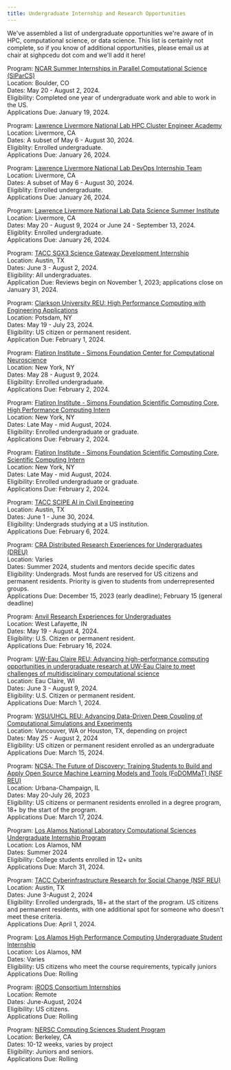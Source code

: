```yaml
---
title: Undergraduate Internship and Research Opportunities
---
```


We've assembled a list of undergraduate opportunities we're aware of in HPC, computational science, or data science.  This list is certainly not complete, so if you know of additional opportunities, please email us at chair at sighpcedu dot com and we'll add it here!

<!-- Program: [LSU Interdisciplinary Research Experience in Computational Sciences (NSF REU)](https://reu.cct.lsu.edu/)  
Location: Baton Rouge, LA  
Dates: May 22-July 29, 2023  
Eligibility: US citizens or permanent residents with at least 1 semester of college remaining.  
Applications Due: March 1, 2023  //-->

<!-- Program: [Los Alamos National Lab Supercomputer Institute](https://www.lanl.gov/projects/national-security-education-center/information-science-technology/summer-schools/cscnsi/index.php)  
Location: Los Alamos, NM  
Dates: May 20 – August 9, 2024.  
Eligibility: US citizens.  
Applications Due: January 2, 2024.  //-->

<!-- Program: [Future Computing Summern Internship at the National Security Agency](https://www.lps.umd.edu/2024-future-computing-summer-internship/)  
Location: Catonsville, MD  
Dates: June 10 - August 9, 2024.  
Eligibility: US citizen, 18+ enrolled undergraduate. Preference given to rising seniors.  
Applications due: January 3, 2024.  //-->

Program: [NCAR Summer Internships in Parallel Computational Science (SIParCS)](https://www2.cisl.ucar.edu/outreach/internships/how_to_apply)  
Location: Boulder, CO  
Dates: May 20 - August 2, 2024.  
Eligibility: Completed one year of undergraduate work and able to work in the US.  
Applications Due: January 19, 2024.  

Program: [Lawrence Livermore National Lab HPC Cluster Engineer Academy](https://computing.llnl.gov/hpc-cluster-engineer-academy)  
Location: Livermore, CA  
Dates: A subset of May 6 - August 30, 2024.  
Eligiblity: Enrolled undergraduate.  
Applications Due: January 26, 2024.  

Program: [Lawrence Livermore National Lab DevOps Internship Team](https://computing.llnl.gov/devops-internship-team-do-it)  
Location: Livermore, CA  
Dates: A subset of May 6 - August 30, 2024.  
Eligiblity: Enrolled undergraduate.  
Applications Due: January 26, 2024.  

Program: [Lawrence Livermore National Lab Data Science Summer Institute](https://data-science.llnl.gov/dssi)  
Location: Livermore, CA  
Dates: May 20 - August 9, 2024 or June 24 - September 13, 2024.   
Eligiblity: Enrolled undergraduate.  
Applications Due: January 26, 2024.  

Program: [TACC SGX3 Science Gateway Development Internship](https://sciencegateways.org/internships)  
Location: Austin, TX  
Dates: June 3 - August 2, 2024.  
Eligibility: All undergraduates.  
Application Due: Reviews begin on November 1, 2023; applications close on January 31, 2024.  

Program: [Clarkson University REU: High Performance Computing with Engineering Applications](http://reu-hpc.clarkson.edu/)  
Location: Potsdam, NY  
Dates: May 19 - July 23, 2024.  
Eligibility: US citizen or permanent resident.  
Application Due: February 1, 2024.  

Program: [Flatiron Institute - Simons Foundation Center for Computational Neuroscience](https://apply.interfolio.com/137388)  
Location: New York, NY  
Dates: May 28 - August 9, 2024.  
Eligibility: Enrolled undergraduate.  
Applications Due: February 2, 2024.  

Program: [Flatiron Institute - Simons Foundation Scientific Computing Core, High Performance Computing Intern](https://simonsfoundation.wd1.myworkdayjobs.com/en-US/simonsfoundationcareers/job/162-Fifth-Avenue-New-York-NY/High-Performance-Computing-Intern--Hardware-and-Software-Benchmarking-_R0001467-1?workerSubType=5a680967794410df19190359dd181ffb)  
Location: New York, NY  
Dates: Late May - mid August, 2024.  
Eligibility: Enrolled undergraduate or graduate.  
Applications Due: February 2, 2024.  

Program: [Flatiron Institute - Simons Foundation Scientific Computing Core, Scientific Computing Intern](https://simonsfoundation.wd1.myworkdayjobs.com/en-US/simonsfoundationcareers/job/162-Fifth-Avenue-New-York-NY/Scientific-Computing-Intern_R0001468-1?workerSubType=5a680967794410df19190359dd181ffb)  
Location: New York, NY  
Dates: Late May - mid August, 2024.  
Eligibility: Enrolled undergraduate or graduate.  
Applications Due: February 2, 2024.  

Program: [TACC SCIPE AI in Civil Engineering](https://www.tacc.utexas.edu/education/undergraduates-graduates/scipe/)  
Location: Austin, TX  
Dates: June 1 - June 30, 2024.  
Eligibility: Undergrads studying at a US institution.  
Applications Due: February 6, 2024.  

Program: [CRA Distributed Research Experiences for Undergraduates (DREU)](https://cra.org/cra-wp/dreu/)  
Location: Varies  
Dates: Summer 2024, students and mentors decide specific dates   
Eligibility: Undergrads.  Most funds are reserved for US citizens and permanent residents.  Priority is given to students from underrepresented groups.  
Applications Due: December 15, 2023 (early deadline); February 15 (general deadline)  

Program: [Anvil Research Experiences for Undergraduates](https://www.rcac.purdue.edu/anvil/reu)  
Location: West Lafayette, IN  
Dates: May 19 - August 4, 2024.  
Eligibility: U.S. Citizen or permanent resident.  
Applications Due: February 16, 2024.  

Program: [UW-Eau Claire REU:  Advancing high-performance computing opportunities in undergraduate research at UW-Eau Claire to meet challenges of multidisciplinary computational science](https://www.uwec.edu/academics/college-arts-sciences/nsf-reu/)  
Location: Eau Claire, WI  
Dates: June 3 - August 9, 2024.  
Eligibility: U.S. Citizen or permanent resident.  
Applications Due: March 1, 2024.  

Program: [WSU/UHCL REU: Advancing Data-Driven Deep Coupling of Computational Simulations and Experiments](https://reu.encs.vancouver.wsu.edu/)  
Location: Vancouver, WA or Houston, TX, depending on project  
Dates: May 25 - August 2, 2024  
Eligibility: US citizen or permanent resident enrolled as an undergraduate  
Applications Due: March 15, 2024.  

Program:  [NCSA: The Future of Discovery: Training Students to Build and Apply Open Source Machine Learning Models and Tools (FoDOMMaT) (NSF REU)](https://reu.ncsa.illinois.edu/welcome-to-reu-inclusion/)  
Location: Urbana-Champaign, IL  
Dates: May 20-July 26, 2023  
Eligibility: US citizens or permanent residents enrolled in a degree program, 18+ by the start of the program.  
Applications Due:  March 17, 2024.  

Program: [Los Alamos National Laboratory Computational Sciences Undergraduate Internship Program](https://lanl.jobs/search/jobdetails/computational-sciences-undergraduate-internship-program/36942a43-0a8b-477d-bd2e-ac79c8f78391)  
Location: Los Alamos, NM  
Dates: Summer 2024  
Eligibility: College students enrolled in 12+ units  
Applications Due: March 31, 2024.  

Program: [TACC Cyberinfrastructure Research for Social Change (NSF REU)](https://www.tacc.utexas.edu/education/undergrads-grads/reu)  
Location: Austin, TX  
Dates: June 3-August 2, 2024  
Eligibility: Enrolled undergrads, 18+ at the start of the program.  US citizens and permanent residents, with one additional spot for someone who doesn't meet these criteria.    
Applications Due: April 1, 2024.  

<!-- Program: [Los Alamos National Laboratory CCS Internship Program](https://lanl.jobs/search/jobdetails/ccs-internship-program/5beb1c28-41d3-4245-9a3e-d6e7585f75d1)  
Location: Los Alamos, NM  
Dates: Summer 2024  
Eligibility: College students enrolled in 12+ units  
Applications Due:    //-->

Program: [Los Alamos High Performance Computing Undergraduate Student Internship](https://lanl.jobs/search/jobdetails/high-performance-computing-undergraduate-student/37e52cab-8e52-4bd4-9409-61c287f8ae25)  
Location: Los Alamos, NM  
Dates: Varies  
Eligibility: US citizens who meet the course requirements, typically juniors  
Applications Due: Rolling  

Program: [iRODS Consortium Internships](https://irods.org/2024/01/irods-internship-summer-2024/)  
Location: Remote  
Dates: June-August, 2024  
Eligibility: US citizens.  
Applications Due: Rolling  

<!-- Program: [NERSC Summer Internships](https://www.nersc.gov/research-and-development/internships/)  
Location: Berkeley, CA  
Dates: Varies by project  
Applications Due: Rolling  //-->

Program: [NERSC Computing Sciences Student Program](https://jobs.lbl.gov/jobs/2024-computing-sciences-student-program-6100)  
Location: Berkeley, CA  
Dates: 10-12 weeks, varies by project  
Eligibility: Juniors and seniors.  
Applications Due: Rolling  

<!-- Program: [NVIDIA Ignite](https://nvidia.wd5.myworkdayjobs.com/en-US/NVIDIAExternalCareerSite/job/NVIDIA-Ignite-Program---Engineering--Summer-2023_JR1962404-2)  
Location: Santa Clara, CA  
Dates: 12 weeks during summer 2023  
Eligibility: Rising sophomores or juniors in historically underrepresented communities.  
Applications Due: Rolling  //-->
